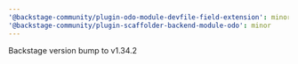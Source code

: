 ```yaml
---
'@backstage-community/plugin-odo-module-devfile-field-extension': minor
'@backstage-community/plugin-scaffolder-backend-module-odo': minor
---
```


Backstage version bump to v1.34.2
